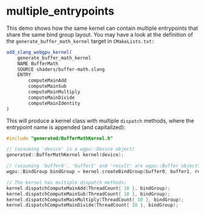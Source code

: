 multiple_entrypoints
====================

This demo shows how the same kernel can contain multiple entrypoints that share the same bind group layout. You may have a look at the definition of the `generate_buffer_math_kernel` target in `CMakeLists.txt:`

```CMake
add_slang_webgpu_kernel(
	generate_buffer_math_kernel
	NAME BufferMath
	SOURCE shaders/buffer-math.slang
	ENTRY
		computeMainAdd
		computeMainSub
		computeMainMultiply
		computeMainDivide
		computeMainIdentity
)
```

This will produce a kernel class with multiple `dispatch` methods, where the entrypoint name is appended (and capitalized):

```C++
#include "generated/BufferMathKernel.h"

// (assuming 'device' is a wgpu::Device object)
generated::BufferMathKernel kernel(device);

// (assuming 'buffer0', 'buffer1' and 'result' are wgpu::Buffer objects)
wgpu::BindGroup bindGroup = kernel.createBindGroup(buffer0, buffer1, result);

// The kernel has multiple dispatch methods:
kernel.dispatchComputeMainAdd(ThreadCount{ 10 }, bindGroup);
kernel.dispatchComputeMainSub(ThreadCount{ 10 }, bindGroup);
kernel.dispatchComputeMainMultiply(ThreadCount{ 10 }, bindGroup);
kernel.dispatchComputeMainDivide(ThreadCount{ 10 }, bindGroup);
```
